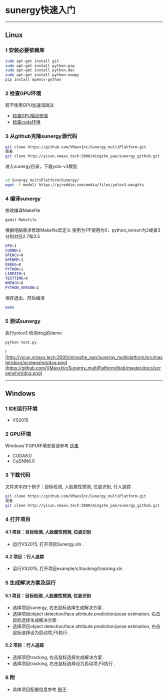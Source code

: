 # sunergy快速入门

-----

## Linux 

### 1 安装必要依赖库
```bash
sudo apt-get install git
sudo apt-get install python-pip
sudo apt-get install python-dev
sudo apt-get install python-numpy
pip install opencv-python
```

### 2 检查GPU环境
若不使用GPU加速请跳过

* [检查GPU驱动安装](/zh-cn/gpu_driver.md)<br>
* [检查cuda环境](/zh-cn/cuda8.0&cudnnv6.md)<br>


### 3 从github克隆sunergy源代码
```bash
git clone https://github.com/VMaxxInc/Sunergy_multiPlatform.git
或者
git clone http://yicun.vmaxx.tech:3000/mingzhe_pan/sunergy_github.git

```

进入sunergy目录，下载yolo-v3模型
```bash

cd Sunergy_multiPlatform/Sunergy/
wget -P model/ https://pjreddie.com/media/files/yolov3.weights
```

### 4 编译sunergy
修改编译Makefile
```bash
gedit Makefile
```

根据电脑需求修改Makefile宏定义
使用为1不使用为0，python_verson为2或者3分别对应2.7和3.5
```bash
GPU=1
CUDNN=1
OPENCV=0
OPENMP=1
DEBUG=0
PYTHON=1
LIBPATH=1
TESTTIME=0
NNPACK=0
PYTHON_VERSON=2
```

保存退出，然后编译
```bash
make
```

### 5 测试sunergy
执行yolov3 检测dog的demo
```bash
python test.py
```
![http://yicun.vmaxx.tech:3000/mingzhe_pan/sunergy_multiplatform/src/master/docs/screenshot/dog.png](https://github.com/VMaxxInc/Sunergy_multiPlatform/blob/master/docs/screenshot/dog.png)

-----

## Windows

### 1 IDE运行环境
* VS2015

### 2 GPU环境
Windows下GPU环境安装请参考 [这里](/zh-cn/cuda-windows.md)
* CUDA8.0
* CuDNN6.0

### 3 下载代码
文件夹中四个例子：目标检测, 人脸属性预测, 位姿识别, 行人追踪
```bash
git clone https://github.com/VMaxxInc/Sunergy_multiPlatform.git
或者
git clone http://yicun.vmaxx.tech:3000/mingzhe_pan/sunergy_github.git

```

### 4 打开项目
#### 4.1 项目：目标检测, 人脸属性预测, 位姿识别
   * 运行VS2015, 打开项目Sunergy.sln .

#### 4.2 项目：行人追踪
   * 运行VS2015, 打开项目example/c/tracking/tracking.sln .


### 5 生成解决方案及运行

#### 5.1 项目：目标检测, 人脸属性预测, 位姿识别
* 选择项目sunergy, 右击鼠标选择生成解决方案 .
* 选择项目object detection/face attribute prediction/pose estimation, 右击鼠标选择生成解决方案 .
* 选择项目object detection/face attribute prediction/pose estimation, 右击鼠标选择设为启动项,F5执行 .

#### 5.2 项目：行人追踪
* 选择项目tracking, 右击鼠标选择生成解决方案 .
* 选择项目tracking, 右击鼠标选择设为启动项,F5执行 .

### 6 附
* 具体项目配置信息参考 [例子](/zh-cn/example.md)